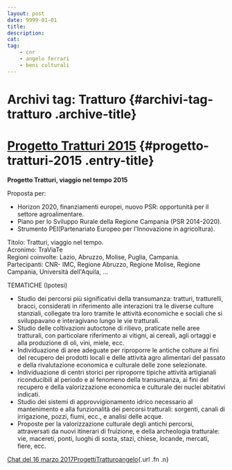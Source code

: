```yaml
---
layout: post
date: 9999-01-01
title:
description:
cat:
tag:
    - cnr
    - angelo ferrari
    - beni culturali
---
```

Archivi tag: Tratturo {#archivi-tag-tratturo .archive-title}
=====================

[Progetto Tratturi 2015](indexd13e.html?p=719) {#progetto-tratturi-2015 .entry-title}
==============================================

**Progetto Tratturi, viaggio nel tempo 2015**

Proposta per:

-   Horizon 2020, finanziamenti europei, nuovo PSR: opportunità per il settore agroalimentare.
-   Piano per lo Sviluppo Rurale della Regione Campania (PSR 2014-2020).
-   Strumento PEI(Partenariato Europeo per l'Innovazione in agricoltura).

Titolo: Tratturi, viaggio nel tempo.\
Acronimo: TraViaTe\
Regioni coinvolte: Lazio, Abruzzo, Molise, Puglia, Campania.\
Partecipanti: CNR- IMC, Regione Abruzzo, Regione Molise, Regione Campania, Università dell'Aquila, ...

TEMATICHE (Ipotesi)

-   Studio dei percorsi più significativi della transumanza: tratturi, tratturelli, bracci, considerati in riferimento alle interazioni tra le diverse culture stanziali, collegate tra loro tramite le attività economiche e sociali che si sviluppavano e interagivano lungo le vie tratturali.
-   Studio delle coltivazioni autoctone di rilievo, praticate nelle aree tratturali, con particolare riferimento ai vitigni, ai cereali, agli ortaggi e alla produzione di oli, vini, miele, ecc.
-   Individuazione di aree adeguate per riproporre le antiche colture ai fini del recupero dei prodotti locali e delle attività agro alimentari del passato e della rivalutazione economica e culturale delle zone selezionate.
-   Individuazione di centri storici per riproporre tipiche attività artigianali riconducibili al periodo e al fenomeno della transumanza, ai fini del recupero e della valorizzazione economica e culturale dei nuclei abitativi indicati.
-   Studio dei sistemi di approvvigionamento idrico necessario al mantenimento e alla funzionalità dei percorsi tratturali: sorgenti, canali di irrigazione, pozzi, fiumi, ecc., e analisi delle acque.
-   Proposte per la valorizzazione culturale degli antichi percorsi, attraversati da nuovi itinerari di fruizione, e della archeologia tratturale: vie, macereti, ponti, luoghi di sosta, stazi, chiese, locande, mercati, fiere, ecc.

[Chat del 16 marzo 2017](indexd13e.html?p=719 "Permalink a Progetto Tratturi 2015")[Progetti](index0b40.html?cat=9)[Tratturo](index5211.html?tag=tratturo)[angelo](indexcd64.html?author=1 "Vedi tutti gli articoli di angelo"){.url .fn .n}

